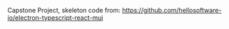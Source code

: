 Capstone Project, skeleton code from: https://github.com/hellosoftware-io/electron-typescript-react-mui